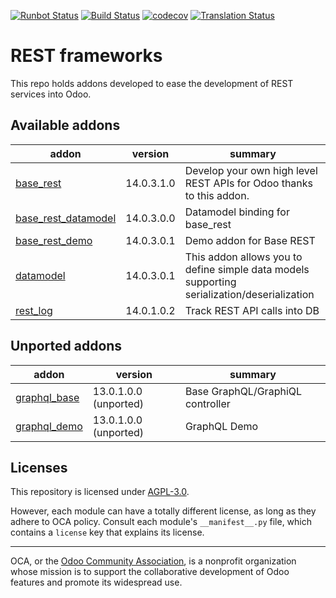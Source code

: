 [![Runbot Status](https://runbot.odoo-community.org/runbot/badge/flat/271/14.0.svg)](https://runbot.odoo-community.org/runbot/repo/github-com-oca-rest-framework-271)
[![Build Status](https://travis-ci.com/OCA/rest-framework.svg?branch=14.0)](https://travis-ci.com/OCA/rest-framework)
[![codecov](https://codecov.io/gh/OCA/rest-framework/branch/14.0/graph/badge.svg)](https://codecov.io/gh/OCA/rest-framework)
[![Translation Status](https://translation.odoo-community.org/widgets/rest-framework-14-0/-/svg-badge.svg)](https://translation.odoo-community.org/engage/rest-framework-14-0/?utm_source=widget)

<!-- /!\ do not modify above this line -->

# REST frameworks

This repo holds addons developed to ease the development of REST services into Odoo.

<!-- /!\ do not modify below this line -->

<!-- prettier-ignore-start -->

[//]: # (addons)

Available addons
----------------
addon | version | summary
--- | --- | ---
[base_rest](base_rest/) | 14.0.3.1.0 | Develop your own high level REST APIs for Odoo thanks to this addon.
[base_rest_datamodel](base_rest_datamodel/) | 14.0.3.0.0 | Datamodel binding for base_rest
[base_rest_demo](base_rest_demo/) | 14.0.3.0.1 | Demo addon for Base REST
[datamodel](datamodel/) | 14.0.3.0.1 | This addon allows you to define simple data models supporting serialization/deserialization
[rest_log](rest_log/) | 14.0.1.0.2 | Track REST API calls into DB


Unported addons
---------------
addon | version | summary
--- | --- | ---
[graphql_base](graphql_base/) | 13.0.1.0.0 (unported) | Base GraphQL/GraphiQL controller
[graphql_demo](graphql_demo/) | 13.0.1.0.0 (unported) | GraphQL Demo

[//]: # (end addons)

<!-- prettier-ignore-end -->

## Licenses

This repository is licensed under [AGPL-3.0](LICENSE).

However, each module can have a totally different license, as long as they adhere to OCA
policy. Consult each module's `__manifest__.py` file, which contains a `license` key
that explains its license.

----

OCA, or the [Odoo Community Association](http://odoo-community.org/), is a nonprofit
organization whose mission is to support the collaborative development of Odoo features
and promote its widespread use.
